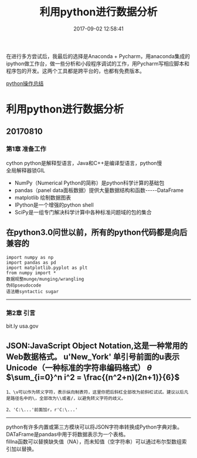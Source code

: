 ﻿---
layout: '[default_layout]'
title: 利用python进行数据分析
date: 2017-09-02 12:58:41
toc: true
tags:
- Python
- Data
categories: 
- 机器学习
---

在进行多方尝试后，我最后的选择是Anaconda + Pycharm，用anaconda集成的ipython做工作台，做一些分析和小段程序调试的工作，用Pycharm写相应脚本和程序包的开发。这两个工具都是跨平台的，也都有免费版本。

[python操作总结](http://www.icourse163.org/course/BIT-1001872001)
# 利用python进行数据分析
## 20170810
### 第1章 准备工作
cython
python是解释型语言，Java和C++是编译型语言，python慢   
全局解释器锁GIL  
- NumPy（Numerical Python的简称）是python科学计算的基础包  
- pandas（panel data面板数据）提供大量数据结构和函数-----DataFrame  
- matplotlib 绘制数据图表  
- IPython是一个增强的python shell  
- SciPy是一组专门解决科学计算中各种标准问题域的包的集合   

<!-- more -->

在python3.0问世以前，所有的python代码都是向后兼容的   
---
    import numpy as np
    import pandas as pd
    import matplotlib.pyplot as plt
    from numpy import *
    数据规整munge/munging/wrangling
    伪码pseudocode
    语法糖syntactic sugar
---

### 第2章 引言
bit.ly 
usa.gov

JSON:JavaScript Object Notation,这是一种常用的Web数据格式。
u'New_York'     单引号前面的u表示Unicode（一种标准的字符串编码格式）
$\theta$
$\sum_{i=0}^n i^2 = \frac{(n^2+n)(2n+1)}{6}$
---
    1、\v可以作为转义字符，表示纵向制表符，这里你把后斜杠全部改为前斜杠试试。建议以后凡是路径名中的\，全部改为\\或者/，以避免转义字符的歧义。

    2、'C:\...'前面加r，r'C:\...'
---
python有许多内置或第三方模块可以将JSON字符串转换成Python字典对象。  
DATaFrame是pandas中用于将数据表示为一个表格。  
fillna函数可以替换缺失值（NA），而未知值（空字符串）可以通过布尔型数组索引加以替换。  






